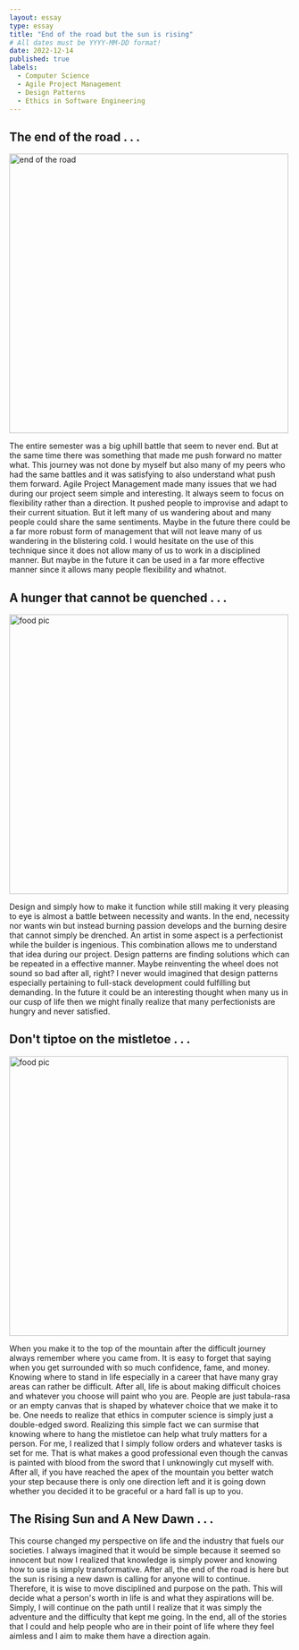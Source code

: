 ```yaml
---
layout: essay
type: essay
title: "End of the road but the sun is rising"
# All dates must be YYYY-MM-DD format!
date: 2022-12-14
published: true
labels:
  - Computer Science
  - Agile Project Management
  - Design Patterns
  - Ethics in Software Engineering
---
```


## The end of the road . . .

<img width="500px" class="fluid rounded float-start pe-4" src="https://live.staticflickr.com/7206/6848127027_3a592eb62f_b.jpg" alt="end of the road">

The entire semester was a big uphill battle that seem to never end. But at the same time there was something that made me push forward no matter what. This journey was not done by myself but also many of my peers who had the same battles and it was satisfying to also understand what push them forward. Agile Project Management made many issues that we had during our project seem simple and interesting. It always seem to focus on flexibility rather than a direction. It pushed people to improvise and adapt to their current situation. But it left many of us wandering about and many people could share the same sentiments. Maybe in the future there could be a far more robust form of management that will not leave many of us wandering in the blistering cold. I would hesitate on the use of this technique since it does not allow many of us to work in a disciplined manner. But maybe in the future it can be used in a far more effective manner since it allows many people flexibility and whatnot.

## A hunger that cannot be quenched . . .

<img width="500px" class="fluid rounded float-start pe-4" src="https://dyslexiaoctopus.com/wp-content/uploads/2020/11/perfectionism.jpg" alt="food pic">

Design and simply how to make it function while still making it very pleasing to eye is almost a battle between necessity and wants. In the end, necessity nor wants win but instead burning passion develops and the burning desire that cannot simply be drenched. An artist in some aspect is a perfectionist while the builder is ingenious. This combination allows me to understand that idea during our project. Design patterns are finding solutions which can be repeated in a effective manner. Maybe reinventing the wheel does not sound so bad after all, right? I never would imagined that design patterns especially pertaining to full-stack development could fulfilling but demanding. In the future it could be an interesting thought when many us in our cusp of life then we might finally realize that many perfectionists are hungry and never satisfied.

## Don't tiptoe on the mistletoe . . .

<img width="500px" class="fluid rounded float-start pe-4" src="https://www.verywellmind.com/thmb/WJ_eBOdISChvE64jVcnh4qqk8Eo=/1500x0/filters:no_upscale():max_bytes(150000):strip_icc()/GettyImages-493471740-17352cbe306e46f08a6727ec5f4a875a.jpg" alt="food pic">

When you make it to the top of the mountain after the difficult journey always remember where you came from. It is easy to forget that saying when you get surrounded with so much confidence, fame, and money. Knowing where to stand in life especially in a career that have many gray areas can rather be difficult. After all, life is about making difficult choices and whatever you choose will paint who you are. People are just tabula-rasa or an empty canvas that is shaped by whatever choice that we make it to be. One needs to realize that ethics in computer science is simply just a double-edged sword. Realizing this simple fact we can surmise that knowing where to hang the mistletoe can help what truly matters for a person. For me, I realized that I simply follow orders and whatever tasks is set for me. That is what makes a good professional even though the canvas is painted with blood from the sword that I unknowingly cut myself with. After all, if you have reached the apex of the mountain you better watch your step because there is only one direction left and it is going down whether you decided it to be graceful or a hard fall is up to you.

## The Rising Sun and A New Dawn . . .

This course changed my perspective on life and the industry that fuels our societies. I always imagined that it would be simple because it seemed so innocent but now I realized that knowledge is simply power and knowing how to use is simply transformative. After all, the end of the road is here but the sun is rising a new dawn is calling for anyone will to continue. Therefore, it is wise to move disciplined and purpose on the path. This will decide what a person's worth in life is and what they aspirations will be. Simply, I will continue on the path until I realize that it was simply the adventure and the difficulty that kept me going. In the end, all of the stories that I could and help people who are in their point of life where they feel aimless and I aim to make them have a direction again.
